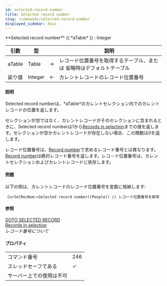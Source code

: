 ```yaml
---
id: selected-record-number
title: Selected record number
slug: /commands/selected-record-number
displayed_sidebar: docs
---
```


<!--REF #_command_.Selected record number.Syntax-->**Selected record number** {( *aTable* )} : Integer<!-- END REF-->
<!--REF #_command_.Selected record number.Params-->
| 引数 | 型 |  | 説明 |
| --- | --- | --- | --- |
| aTable | Table | &#8594;  | レコード位置番号を取得するテーブル、または 省略時はデフォルトテーブル |
| 戻り値 | Integer | &#8592; | カレントレコードのレコード位置番号 |

<!-- END REF-->

#### 説明 

<!--REF #_command_.Selected record number.Summary-->Selected record numberは、*aTable*のカレントセレクション内でのカレントレコードの位置を返します。<!-- END REF-->

セレクションが空ではなく、カレントレコードがそのセレクションに含まれるときに、Selected record numberは1から[Records in selection](records-in-selection.md "Records in selection")までの値を返します。セレクションが空かカレントレコードが存在しない場合、この関数は0を返します。

レコード位置番号は、[Record number](record-number.md "Record number")で求めるレコード番号とは異なります。[Record number](record-number.md "Record number")は絶対レコード番号を返します。レコ－ド位置番号は、カレントセレクションおよびカレントレコードに依存します。

#### 例題 

以下の例は、カレントレコードのレコード位置番号を変数に格納します:

```4d
 CurSelRecNum:=Selected record number([People]) // レコード位置番号を取得
```

#### 参照 

[GOTO SELECTED RECORD](goto-selected-record.md)  
[Records in selection](records-in-selection.md)  
*レコード番号について*  

#### プロパティ
|  |  |
| --- | --- |
| コマンド番号 | 246 |
| スレッドセーフである | &check; |
| サーバー上での使用は不可 ||


